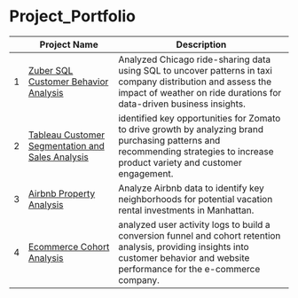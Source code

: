 # Project_Portfolio

|   | Project Name         | Description          |           
|---|----------------------|--------------------------|
| 1 | [Zuber SQL Customer Behavior Analysis](https://github.com/cullenmccutcheon/Project_Portfolio/tree/main/SQL%20Zuber%20Queries)|Analyzed Chicago ride-sharing data using SQL to uncover patterns in taxi company distribution and assess the impact of weather on ride durations for data-driven business insights.|
| 2 | [Tableau Customer Segmentation and Sales Analysis](https://github.com/cullenmccutcheon/Project_Portfolio/tree/main/Tableau%20Zomato%20Customer%20Segmentation%20and%20Sales%20Analysis)|identified key opportunities for Zomato to drive growth by analyzing brand purchasing patterns and recommending strategies to increase product variety and customer engagement.|
| 3 | [Airbnb Property Analysis](https://github.com/cullenmccutcheon/Project_Portfolio/tree/main/Manhattan%20Airbnb%20Property%20Analysis)    | Analyze Airbnb data to identify key neighborhoods for potential vacation rental investments in Manhattan.|
| 4 | [Ecommerce Cohort Analysis](https://github.com/cullenmccutcheon/Project_Portfolio/tree/main/E-Commerce%20User%20Analytics%20Google%20Sheet)    |analyzed user activity logs to build a conversion funnel and cohort retention analysis, providing insights into customer behavior and website performance for the e-commerce company.|
